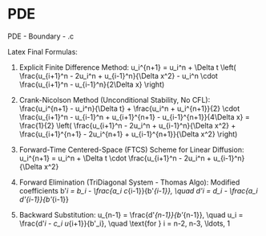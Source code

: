 # PDE
PDE - Boundary - .c

Latex Final Formulas:

1. Explicit Finite Difference Method:
u_i^{n+1} = u_i^n + \Delta t \left( \frac{u_{i+1}^n - 2u_i^n + u_{i-1}^n}{\Delta x^2} - u_i^n \cdot \frac{u_{i+1}^n - u_{i-1}^n}{2\Delta x} \right)

2. Crank-Nicolson Method (Unconditional Stability, No CFL):
\frac{u_i^{n+1} - u_i^n}{\Delta t} + \frac{u_i^n + u_i^{n+1}}{2} \cdot \frac{u_{i+1}^n - u_{i-1}^n + u_{i+1}^{n+1} - u_{i-1}^{n+1}}{4\Delta x} = \frac{1}{2} \left( \frac{u_{i+1}^n - 2u_i^n + u_{i-1}^n}{\Delta x^2} + \frac{u_{i+1}^{n+1} - 2u_i^{n+1} + u_{i-1}^{n+1}}{\Delta x^2} \right)

3. Forward-Time Centered-Space (FTCS) Scheme for Linear Diffusion:
u_i^{n+1} = u_i^n + \Delta t \cdot \frac{u_{i+1}^n - 2u_i^n + u_{i-1}^n}{\Delta x^2}

4. Forward Elimination (TriDiagonal System - Thomas Algo):
Modified coefficients
b'_i = b_i - \frac{a_i c_{i-1}}{b'_{i-1}}, \quad d'_i = d_i - \frac{a_i d'_{i-1}}{b'_{i-1}}

5. Backward Substitution:
u_{n-1} = \frac{d'_{n-1}}{b'_{n-1}}, \quad u_i = \frac{d'_i - c_i u_{i+1}}{b'_i}, \quad \text{for } i = n-2, n-3, \ldots, 1
